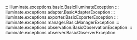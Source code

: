 ::: illuminate.exceptions.basic.BasicIlluminateException
::: illuminate.exceptions.adapter.BasicAdapterException
::: illuminate.exceptions.exporter.BasicExporterException
::: illuminate.exceptions.manager.BasicManagerException
::: illuminate.exceptions.observation.BasicObservationException
::: illuminate.exceptions.observer.BasicObserverException
